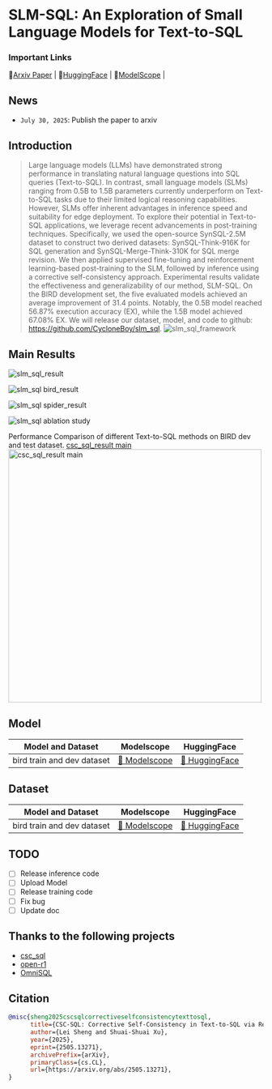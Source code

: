 # SLM-SQL: An Exploration of Small Language Models for Text-to-SQL 

### Important Links

📖[Arxiv Paper](https://arxiv.org/abs/2505.13271) |
🤗[HuggingFace](https://huggingface.co/collections/cycloneboy/csc-sql-6835c4a52da10c54bbe14f8e) |
🤖[ModelScope](https://modelscope.cn/collections/CSC-SQL-8542177708b643) |

## News
+ `July 30, 2025`: Publish the paper to arxiv

## Introduction

> Large language models (LLMs) have demonstrated strong performance in translating natural language questions into SQL queries (Text-to-SQL). In contrast, small language models (SLMs) ranging from 0.5B to 1.5B parameters currently underperform on Text-to-SQL tasks due to their limited logical reasoning capabilities. However, SLMs offer inherent advantages in inference speed and suitability for edge deployment. To explore their potential in Text-to-SQL applications, we leverage recent advancements in post-training techniques. Specifically, we used the open-source SynSQL-2.5M dataset to construct two derived datasets: SynSQL-Think-916K for SQL generation and SynSQL-Merge-Think-310K for SQL merge revision. We then applied supervised fine-tuning and reinforcement learning-based post-training to the SLM, followed by inference using a corrective self-consistency approach. Experimental results validate the effectiveness and generalizability of our method, SLM-SQL. On the BIRD development set, the five evaluated models achieved an average improvement of 31.4 points. Notably, the 0.5B model reached 56.87\% execution accuracy (EX), while the 1.5B model achieved 67.08\% EX. We will release our dataset, model, and code to github: https://github.com/CycloneBoy/slm_sql.
![slm_sql_framework](data/image/slmsql_framework.png)


## Main Results

![slm_sql_result](data/image/slmsql_bird_result.png)

![slm_sql bird_result](data/image/slmsql_bird_main.png)

![slm_sql spider_result](data/image/slmsql_spider_main.png)

![slm_sql ablation study](data/image/slmsql_ablation_study.png)


Performance Comparison of different Text-to-SQL methods on BIRD dev and test dataset.
[csc_sql_result main](data/image/csc_sql_result_main.png)
<img src="data/image/csc_sql_result_main.png"  height="500" alt="csc_sql_result main">

## Model

| **Model and Dataset**                 | Modelscope                                                                                      | HuggingFace                                                                                |
|---------------------------------------|-------------------------------------------------------------------------------------------------|--------------------------------------------------------------------------------------------|
| bird train and dev dataset            | [🤖 Modelscope](https://modelscope.cn/datasets/cycloneboy/bird_train)                           | [🤗 HuggingFace](https://huggingface.co/datasets/cycloneboy/bird_train) |

## Dataset

| **Model and Dataset**                 | Modelscope                                                                                      | HuggingFace                                                                                |
|---------------------------------------|-------------------------------------------------------------------------------------------------|--------------------------------------------------------------------------------------------|
| bird train and dev dataset            | [🤖 Modelscope](https://modelscope.cn/datasets/cycloneboy/bird_train)                           | [🤗 HuggingFace](https://huggingface.co/datasets/cycloneboy/bird_train) |




## TODO

- [ ] Release inference code
- [ ] Upload Model
- [ ] Release training code
- [ ] Fix bug
- [ ] Update doc

## Thanks to the following projects
- [csc_sql](https://github.com/CycloneBoy/csc_sql)
- [open-r1](https://github.com/huggingface/open-r1)
- [OmniSQL](https://github.com/RUCKBReasoning/OmniSQL)

## Citation

```bibtex
@misc{sheng2025cscsqlcorrectiveselfconsistencytexttosql,
      title={CSC-SQL: Corrective Self-Consistency in Text-to-SQL via Reinforcement Learning}, 
      author={Lei Sheng and Shuai-Shuai Xu},
      year={2025},
      eprint={2505.13271},
      archivePrefix={arXiv},
      primaryClass={cs.CL},
      url={https://arxiv.org/abs/2505.13271}, 
}
```